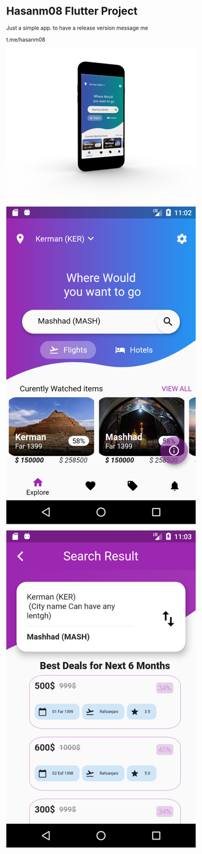 # Hasanm08 Flutter Project

Just a simple app. to have a release version message me
<p></p>
t.me/hasanm08
<p></p>
<p></p>

<p align="center">
  <img  src="threed_mockup (3).png">
</p>

<p align="center">
  <img  src="Screen2.png">
</p>
<p align="center">
  <img  src="Screen3.png">
</p>

